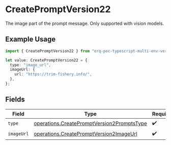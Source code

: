 # CreatePromptVersion22

The image part of the prompt message. Only supported with vision models.

## Example Usage

```typescript
import { CreatePromptVersion22 } from "orq-poc-typescript-multi-env-version/models/operations";

let value: CreatePromptVersion22 = {
  type: "image_url",
  imageUrl: {
    url: "https://trim-fishery.info/",
  },
};
```

## Fields

| Field                                                                                                    | Type                                                                                                     | Required                                                                                                 | Description                                                                                              |
| -------------------------------------------------------------------------------------------------------- | -------------------------------------------------------------------------------------------------------- | -------------------------------------------------------------------------------------------------------- | -------------------------------------------------------------------------------------------------------- |
| `type`                                                                                                   | [operations.CreatePromptVersion2PromptsType](../../models/operations/createpromptversion2promptstype.md) | :heavy_check_mark:                                                                                       | N/A                                                                                                      |
| `imageUrl`                                                                                               | [operations.CreatePromptVersion2ImageUrl](../../models/operations/createpromptversion2imageurl.md)       | :heavy_check_mark:                                                                                       | N/A                                                                                                      |